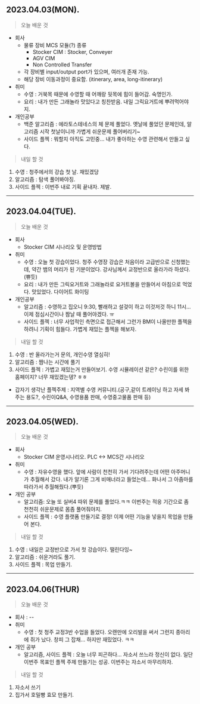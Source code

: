 ## 2023.04.03(MON). 
> 오늘 배운 것  
- 회사  
  - 물류 장비 MCS 모듈(?) 종류
    - Stocker CIM : Stocker, Conveyer  
    - AGV CIM  
    - Non Controlled Transfer  
  - 각 장비별 input/output port가 있으며, 여러개 존재 가능.
  - 해당 장비 이동과정이 중요함. (itinerary, area, long-itinerary)
- 취미
  - 수영 : 거북목 때문에 수영할 때 어깨랑 뒷목에 힘이 들어감. 숙명인가.
  - 요리 : 내가 만든 그래놀라 맛있다고 칭찬받음. 내일 그릭요거트에 뿌려먹어야지.
- 개인공부
  - 백준 알고리즘 : 에라토스테네스의 체 문제 풀었다. 옛날에 풀었던 문제인데, 알고리즘 시작 첫날이니까 가볍게 쉬운문제 풀어버리기~
  - 사이드 플젝 : 뭐할지 아직도 고민중... 내가 좋아하는 수영 관련해서 만들고 싶다. 
> 내일 할 것
1. 수영 : 청주에서의 강습 첫 날. 재밌겠당
2. 알고리즘 : 탐색 풀어봐야징.
3. 사이드 플젝 : 이번주 내로 기획 끝내자. 제발.
---
## 2023.04.04(TUE).
> 오늘 배운 것
- 회사
  - Stocker CIM 시나리오 및 운영방법
- 취미
  - 수영 : 오늘 첫 강습이었다. 청주 수영장 강습은 처음이라 고급반으로 신청했는데, 약간 뱀의 머리가 된 기분이었다. 강사님께서 교정반으로 올라가라 하셨다. (쀼듯)
  - 요리 : 내가 만든 그릭요거트와 그래놀라로 요거트볼을 만들어서 아침으로 먹었다. 맛있었다. 다이어트 화이팅
- 개인공부
  - 알고리즘 : 수영하고 집오니 9:30, 빨래하고 설겆이 하고 이것저것 하니 11시... 이제 점심시간이나 짬날 때 풀어야겠다. ㅠ
  - 사이드 플젝 : 너무 사업적인 측면으로 접근해서 그런가 BM이 나올만한 플젝을 하려니 기획이 힘들다. 가볍게 재밌는 플젝을 해보자.
> 내일 할 것
1. 수영 : 반 올라가는거 문의, 개인수영 열심히!
2. 알고리즘 : 짬나는 시간에 풀기
3. 사이드 플젝 : 가볍고 재밌는거 만들어보기. 수영 시뮬레이션 같은? 수린이를 위한 홈페이지? 너무 재밌겠는뎅? ㅎㅎ
  - 갑자기 생각난 플젝주제 : 지역별 수영 커뮤니티.(공구,같이 트레이닝 하고 자세 봐주는 용도?, 수린이Q&A, 수영용품 판매, 수영중고물품 판매 등)
--- 
## 2023.04.05(WED).
> 오늘 배운 것
- 회사
  - Stocker CIM 운영시나리오. PLC <-> MCS간 시나리오 
- 취미
  - 수영 : 자유수영을 했다. 앞에 사람이 천천히 가서 기다려주는데 어떤 아주머니가 추월해서 갔다. 내가 알기론 그게 비매너라고 들었는데... 화나서 그 아줌마를 따라가서 추월해줬다.(뿌듯)
- 개인 공부
  - 알고리즘: 오늘 또 실버4 따위 문제를 풀었다.ㅋㅋ 이번주는 적응 기간으로 좀 천천히 쉬운문제로 몸좀 풀어줘야지.
  - 사이드 플젝 : 수영 플랫폼 만들기로 결정! 이제 어떤 기능을 넣을지 목업을 만들어 본다.
> 내일 할 것
1. 수영 : 내일은 교정반으로 가서 첫 강습이다. 떨린다잉~
2. 알고리즘 : 쉬운거라도 풀기.
3. 사이드 플젝 : 목업 만들기.
---
## 2023.04.06(THUR)
> 오늘 배운 것
- 회사 : --
- 취미 
  - 수영 : 첫 청주 교정3반 수업을 들었다. 오랜만에 오리발을 써서 그런지 종아리에 쥐가 났다. 창피 그 잡채... 하지만 재밌었다. ㅋㅋ
- 개인 공부
  - 알고리즘, 사이드 플젝 : 오늘 너무 피곤하다... 자소서 쓰느라 정신이 없다. 일단 이번주 목표인 플젝 주제 만들기는 성공. 이번주는 자소서 마무리하자.
> 내일 할 것
1. 자소서 쓰기
2. 집가서 호밀빵 효모 만들기.
